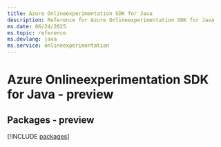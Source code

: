 ```yaml
---
title: Azure Onlineexperimentation SDK for Java
description: Reference for Azure Onlineexperimentation SDK for Java
ms.date: 06/24/2025
ms.topic: reference
ms.devlang: java
ms.service: onlineexperimentation
---
```

# Azure Onlineexperimentation SDK for Java - preview
## Packages - preview
[!INCLUDE [packages](onlineexperimentation-index.md)]